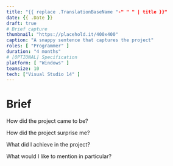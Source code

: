 ```yaml
---
title: "{{ replace .TranslationBaseName "-" " " | title }}"
date: {{ .Date }}
draft: true
# Brief capture
thumbnail: "https://placehold.it/400x400"
caption: "A snappy sentence that captures the project"
roles: [ "Programmer" ]
duration: "4 months"
# [OPTIONAL] Specification
platform: [ "Windows" ]
teamsize: 10
tech: ["Visual Studio 14" ]
---
```


# Brief
How did the project came to be?

How did the project surprise me?

What did I achieve in the project?

What would I like to mention in particular?

